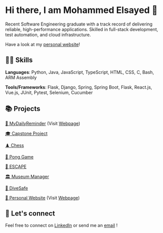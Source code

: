 # Hi there, I am Mohammed Elsayed 👋

<!--
**mohdels/mohdels** is a ✨ _special_ ✨ repository because its `README.md` (this file) appears on your GitHub profile.

Here are some ideas to get you started:

- 🔭 I’m currently working on ...
- 🌱 I’m currently learning ...
- 👯 I’m looking to collaborate on ...
- 🤔 I’m looking for help with ... 
- 💬 Ask me about ...
- 📫 How to reach me: ...
- 😄 Pronouns: ...
- ⚡ Fun fact: ...
My diverse skill set includes proficiency in Java, Python, C, Javascript, HTML, and Bash, along with experience in Git/Github, Unix/Linux, UML, and PostgreSQL
-->
Recent Software Engineering graduate with a track record of delivering reliable, high-performance applications. Skilled in full-stack development, test automation, and cloud infrastructure.

Have a look at my [personal website](https://mohdels.github.io/)!

## 👨‍💻 Skills
**Languages**: Python, Java, JavaScript, TypeScript, HTML, CSS, C, Bash, ARM Assembly

**Tools/Frameworks**: Flask, Django, Spring, Spring Boot, Flask, React.js, Vue.js, JUnit, Pytest, Selenium, Cucumber

## 📚 Projects
[🔔 MyDailyReminder](https://github.com/mohdels/MyDailyReminder) (Visit [Webpage](https://mydailyreminder.ca/))

[🎓 Capstone Project](https://github.com/mohdels/Capstone-add-in)

[♟️ Chess](https://github.com/mohdels/Chess-Game)

[🏓 Pong Game](https://github.com/mohdels/Ping-Pong-game)

[🤝 ESCAPE](https://github.com/mohdels/ESCAPE)

[🏛️ Museum Manager](https://github.com/mohdels/Museum-Manager-Simulator)

[🤿 DiveSafe](https://github.com/mohdels/DiveSafe)

[💼 Personal Website](https://github.com/mohdels/mohdels.github.io) (Visit [Webpage](https://mohdels.github.io/))

## 🤝 Let's connect
Feel free to connect on [LinkedIn](https://www.linkedin.com/in/mohdels/) or send me an [email](mailto:elsayedmo@hotmail.com) !
